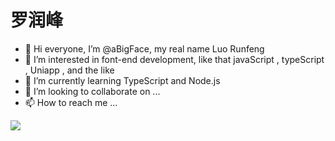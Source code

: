 # 罗润峰

- 👋 Hi everyone, I’m @aBigFace, my real name Luo Runfeng
- 👀 I’m interested in font-end development, like that javaScript , typeScript , Uniapp , and the like
- 🌱 I’m currently learning TypeScript and Node.js
- 💞️ I’m looking to collaborate on ...
- 📫 How to reach me ...

![](https://github-readme-stats.vercel.app/api?username=mayandev)

<!---
aBigFace/aBigFace is a ✨ special ✨ repository because its `README.md` (this file) appears on your GitHub profile.
You can click the Preview link to take a look at your changes.
--->
